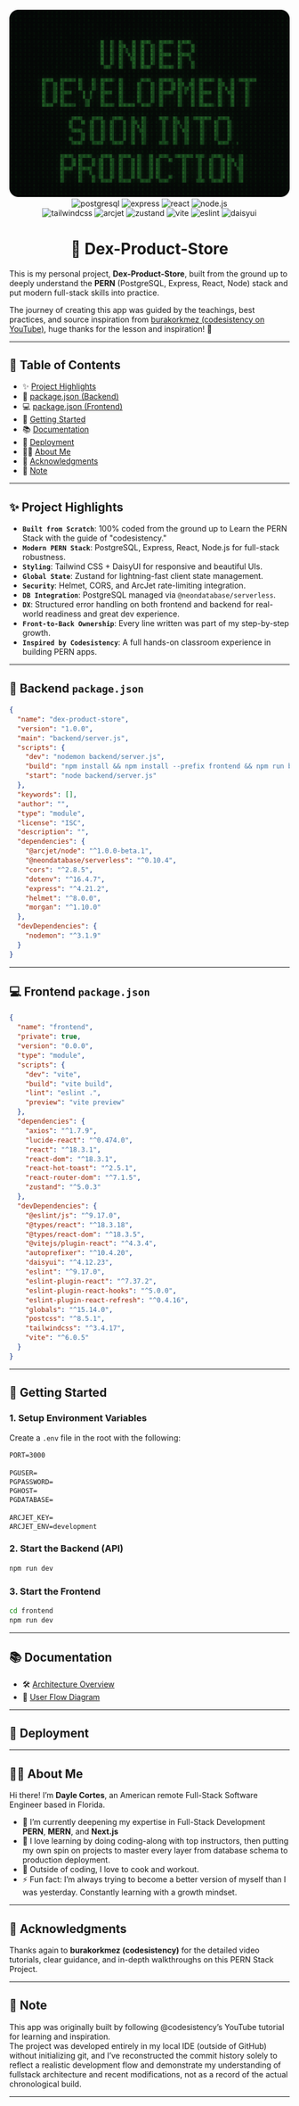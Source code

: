 <div align="center">
  <br />
    <a href="https://dex-product-store.onrender.com/" target="_blank">
      <img src="./frontend/public/project-banner.png" alt="Project Banner">
    </a>
  <br />

  <div>
    <img src="https://img.shields.io/badge/-PostgreSQL-4169E1?style=for-the-badge&logo=postgresql&logoColor=white" alt="postgresql" />
    <img src="https://img.shields.io/badge/-Express-000000?style=for-the-badge&logo=express&logoColor=white" alt="express" />
    <img src="https://img.shields.io/badge/-React-20232A?style=for-the-badge&logo=react&logoColor=61DAFB" alt="react" />
    <img src="https://img.shields.io/badge/-Node.js-339933?style=for-the-badge&logo=nodedotjs&logoColor=white" alt="node.js" />
  </div>

</div>

<div align="center">
   <img src="https://img.shields.io/badge/-Tailwind_CSS-black?style=for-the-badge&logoColor=white&logo=tailwindcss&color=06B6D4" alt="tailwindcss" />
    <img src="https://img.shields.io/badge/-Arcjet-000000?style=for-the-badge&logo=arcjet&logoColor=white" alt="arcjet" />
    <img src="https://img.shields.io/badge/-Zustand-ff6b6b?style=for-the-badge&logo=zustand&logoColor=white" alt="zustand" />
    <img src="https://img.shields.io/badge/-Vite-646CFF?style=for-the-badge&logo=vite&logoColor=white" alt="vite" />
    <img src="https://img.shields.io/badge/-ESLint-4B32C3?style=for-the-badge&logo=eslint&logoColor=white" alt="eslint" />
    <img src="https://img.shields.io/badge/-DaisyUI-f59f00?style=for-the-badge&logo=daisyui&logoColor=white" alt="daisyui" />
</div>

  <h1 align="center">🛒 Dex-Product-Store</h1>

This is my personal project, **Dex-Product-Store**, built from the ground up to deeply understand the **PERN** (PostgreSQL, Express, React, Node) stack and put modern full-stack skills into practice.

The journey of creating this app was guided by the teachings, best practices, and source inspiration from [burakorkmez (codesistency on YouTube)](https://www.youtube.com/@codesistency), huge thanks for the lesson and inspiration! 🙌

---

## 📑 Table of Contents

- ✨ [Project Highlights](#project-highlight)
- 📁 [package.json (Backend)](#packagejson-backend)
- 💻 [package.json (Frontend)](#packagejson-frontend)
- 🚀 [Getting Started](#getting-started)
- 📚 [Documentation](#documentation)
- 🚢 [Deployment](#deployment)
- 👨‍💻 [About Me](#about-me)
- 🙏 [Acknowledgments](#acknowledgments)
- 📌 [Note](#note)

---

## <a name="project-highlight">✨ Project Highlights</a>

- **`Built from Scratch`**: 100% coded from the ground up to Learn the PERN Stack with the guide of "codesistency."
- **`Modern PERN Stack`**: PostgreSQL, Express, React, Node.js for full-stack robustness.
- **`Styling`**: Tailwind CSS + DaisyUI for responsive and beautiful UIs.
- **`Global State`**: Zustand for lightning-fast client state management.
- **`Security`**: Helmet, CORS, and ArcJet rate-limiting integration.
- **`DB Integration`**: PostgreSQL managed via `@neondatabase/serverless`.
- **`DX`**: Structured error handling on both frontend and backend for real-world readiness and great dev experience.
- **`Front-to-Back Ownership`**: Every line written was part of my step-by-step growth.
- **`Inspired by Codesistency`**: A full hands-on classroom experience in building PERN apps.

---

## <a name="packagejson-backend">📁 Backend `package.json`</a>

```json
{
  "name": "dex-product-store",
  "version": "1.0.0",
  "main": "backend/server.js",
  "scripts": {
    "dev": "nodemon backend/server.js",
    "build": "npm install && npm install --prefix frontend && npm run build --prefix frontend",
    "start": "node backend/server.js"
  },
  "keywords": [],
  "author": "",
  "type": "module",
  "license": "ISC",
  "description": "",
  "dependencies": {
    "@arcjet/node": "^1.0.0-beta.1",
    "@neondatabase/serverless": "^0.10.4",
    "cors": "^2.8.5",
    "dotenv": "^16.4.7",
    "express": "^4.21.2",
    "helmet": "^8.0.0",
    "morgan": "^1.10.0"
  },
  "devDependencies": {
    "nodemon": "^3.1.9"
  }
}
```

---

## <a name="packagejson-frontend">💻 Frontend `package.json`</a>

```json
{
  "name": "frontend",
  "private": true,
  "version": "0.0.0",
  "type": "module",
  "scripts": {
    "dev": "vite",
    "build": "vite build",
    "lint": "eslint .",
    "preview": "vite preview"
  },
  "dependencies": {
    "axios": "^1.7.9",
    "lucide-react": "^0.474.0",
    "react": "^18.3.1",
    "react-dom": "^18.3.1",
    "react-hot-toast": "^2.5.1",
    "react-router-dom": "^7.1.5",
    "zustand": "^5.0.3"
  },
  "devDependencies": {
    "@eslint/js": "^9.17.0",
    "@types/react": "^18.3.18",
    "@types/react-dom": "^18.3.5",
    "@vitejs/plugin-react": "^4.3.4",
    "autoprefixer": "^10.4.20",
    "daisyui": "^4.12.23",
    "eslint": "^9.17.0",
    "eslint-plugin-react": "^7.37.2",
    "eslint-plugin-react-hooks": "^5.0.0",
    "eslint-plugin-react-refresh": "^0.4.16",
    "globals": "^15.14.0",
    "postcss": "^8.5.1",
    "tailwindcss": "^3.4.17",
    "vite": "^6.0.5"
  }
}
```

---

## <a name="getting-started">🚀 Getting Started</a>

### 1. Setup Environment Variables

Create a `.env` file in the root with the following:

```env
PORT=3000

PGUSER=
PGPASSWORD=
PGHOST=
PGDATABASE=

ARCJET_KEY=
ARCJET_ENV=development
```

### 2. Start the Backend (API)

```bash
npm run dev
```

### 3. Start the Frontend

```bash
cd frontend
npm run dev
```

---

## <a name="documentation">📚 Documentation</a>

- 🛠️ [Architecture Overview](./architecture.md)
- 🔄 [User Flow Diagram](./flowchart.md)

---

## <a name="deployment">🚢 Deployment</a>

---

## <a name="about-me">👨‍💻 About Me</a>

Hi there! I’m **Dayle Cortes**, an American remote Full-Stack Software Engineer based in Florida.

- 🔭 I’m currently deepening my expertise in Full-Stack Development **PERN**, **MERN**, and **Next.js**
- 🌱 I love learning by doing coding-along with top instructors, then putting my own spin on projects to master every layer from database schema to production deployment.
- 💼 Outside of coding, I love to cook and workout.
- ⚡ Fun fact: I’m always trying to become a better version of myself than I was yesterday. Constantly learning with a growth mindset.

---

## <a name="acknowledgments">🙏 Acknowledgments</a>

Thanks again to **burakorkmez (codesistency)** for the detailed video tutorials, clear guidance, and in-depth walkthroughs on this PERN Stack Project.

---

## <a name="note">📌 Note</a>

This app was originally built by following @codesistency’s YouTube tutorial for learning and inspiration.  
The project was developed entirely in my local IDE (outside of GitHub) without initializing git, and I’ve reconstructed the commit history solely to reflect a realistic development flow and demonstrate my understanding of fullstack architecture and recent modifications, not as a record of the actual chronological build.

---
